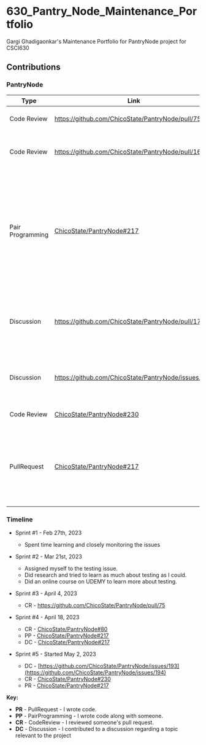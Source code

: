 # 630_Pantry_Node_Maintenance_Portfolio
Gargi Ghadigaonkar's Maintenance Portfolio for PantryNode project for CSCI630

## Contributions


### PantryNode

| Type       | Link                     | Notes                                      |
|------------|--------------------------|--------------------------------------------|
| Code Review | https://github.com/ChicoState/PantryNode/pull/75 | Reviewed a peer's pull request |
| Code Review | https://github.com/ChicoState/PantryNode/pull/166 | Reviewed the frontend placeholder tests added by my peers |
| Pair Programming | [ChicoState/PantryNode#217](https://github.com/ChicoState/PantryNode/pull/179) | Wored alongside a peer to implement Coverage report analysis and changes to readme. Pushed commits ot main regarding the same|
| Discussion | https://github.com/ChicoState/PantryNode/pull/179 | Contributed to discussions regarding the coverage report generation |
| Discussion | https://github.com/ChicoState/PantryNode/issues/194 | Chewed over how to handle this issue with my teammates |
| Code Review | [ChicoState/PantryNode#230](https://github.com/ChicoState/PantryNode/pull/244) | Reviewed a peer's contribution |
| PullRequest | [ChicoState/PantryNode#217](https://github.com/ChicoState/PantryNode/pull/253) | Added a test PR to check the functionality of the features I am working on ( this is still in progress |




### Timeline

* Sprint #1 - Feb 27th, 2023
  - Spent time learning and closely monitoring the issues
  
* Sprint #2 - Mar 21st, 2023
  - Assigned myself to the testing issue. 
  - Did research and tried to learn as much about testing as I could.
  - Did an online course on UDEMY to learn more about testing.
  
 * Sprint #3 - April 4, 2023
   - CR - https://github.com/ChicoState/PantryNode/pull/75
   
 * Sprint #4 - April 18, 2023
   - CR - [ChicoState/PantryNode#80](https://github.com/ChicoState/PantryNode/pull/166)
   - PP - [ChicoState/PantryNode#217](https://github.com/ChicoState/PantryNode/pull/179)
   - DC - [ChicoState/PantryNode#217](https://github.com/ChicoState/PantryNode/pull/179)
   
 * Sprint #5 - Started May 2, 2023
   - DC - [https://github.com/ChicoState/PantryNode/issues/193](https://github.com/ChicoState/PantryNode/issues/194)
   - CR - [ChicoState/PantryNode#230](https://github.com/ChicoState/PantryNode/pull/244)
   - PR - [ChicoState/PantryNode#217](https://github.com/ChicoState/PantryNode/pull/253)


**Key:**

- **PR** - PullRequest - I wrote code.
- **PP** - PairProgramming - I wrote code along with someone.
- **CR** - CodeReview - I reviewed someone's pull request.
- **DC** - Discussion - I contributed to a discussion regarding a topic relevant to the project
